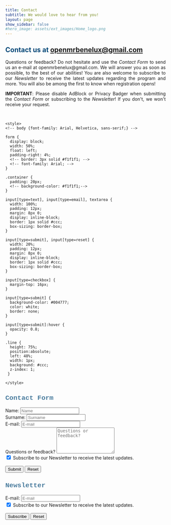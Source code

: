 ```yaml
--- 
title: Contact
subtitle: We would love to hear from you!
layout: page
show_sidebar: false
#hero_image: assets/ext_images/Home_logo.png
---
```


## <span style="color:#004777"> Contact us at openmrbenelux@gmail.com </span>
<p><div style="text-align: justify">Questions or feedback? Do not hesitate and use the <i>Contact Form</i> to send us an e-mail at openmrbenelux@gmail.com. We will answer you as soon as possible, to the best of our abilities! 
You are also welcome to subscribe to our <i>Newsletter</i> to receive the latest updates regarding the program and more. You will also be among the first to know when registration opens!</div></p>
<p><div style="text-align: justify"><b>IMPORTANT</b>: Please disable AdBlock or Privacy Badger when submitting the <i>Contact Form</i> or subscribing to the <i>Newsletter</i>! If you don't, we won't receive your request.</div></p>
<br>

<!-- ### <span style="color:#004777"> Contact Form </span> -->

<html>

<head>
    <script type="text/JavaScript">
        function showMessage(){
            //window.alert("Done"); 
            //$("#contact-form")[0].reset();
            // var message = document.getElementById("message").value; 
            // display_message.innerHTML= message; 
        }
    </script>

    <style>
    <!-- body {font-family: Arial, Helvetica, sans-serif;} -->

    form {
      display: block;
      width: 50%;
      float: left;
      padding-right: 4%;
      <!-- border: 3px solid #f1f1f1; -->
      <!-- font-family: Arial; -->
    }

    .container {
      padding: 20px;
      <!-- background-color: #f1f1f1;-->
    }

    input[type=text], input[type=email], textarea {
      width: 100%;
      padding: 12px;
      margin: 8px 0;
      display: inline-block;
      border: 1px solid #ccc;
      box-sizing: border-box;
    }

    input[type=submit], input[type=reset] {
      width: 20%;
      padding: 12px;
      margin: 8px 0;
      display: inline-block;
      border: 1px solid #ccc;
      box-sizing: border-box;
    }

    input[type=checkbox] {
      margin-top: 16px;
    }

    input[type=submit] {
      background-color: #004777;
      color: white;
      border: none;
    }

    input[type=submit]:hover {
      opacity: 0.8;
    }
 
    .line { 
      height: 75%; 
      position:absolute; 
      left: 48%;
      width: 1px;
      background: #ccc;
      z-index: 1; 
     } 

    </style>

</head>
<body>

<div class="line"></div>

<form id="contact-form" action="https://script.google.com/macros/s/AKfycbxFvlT1LVB4mrKHuMl0-HkOb62QP4n_rFHm8-6vH7Zhe_CcQ8XX/exec">

<h2 style="font-family:Courier New; color:#004777; opacity:0.7">Contact Form</h2>
  
  <div class="form-group">
    <label>Name:</label>
    <input type="text" name="Name" placeholder="Name" class="form-control" required>
  </div>

  <div class="form-group">
    <label>Surname:</label>
    <input type="text" name="Surname" placeholder="Surname" class="form-control" required>
  </div>
  
  <div class="form-group">
    <label>E-mail:</label>
    <input type="email" name="E-mail" placeholder="E-mail" class="form-control" required>
  </div>
  
  <div class="form-group">
    <label>Questions or feedback?</label>
    <!-- <input type="text" name="Message" placeholder="Message" required> -->
    <textarea rows="5" name="Message" placeholder="Questions or feedback?" class="form-control" required></textarea>
  </div>

  <div class="form-group">
    <input id="Newsletter" type="checkbox" checked="checked" name="Newsletter" value="true" class="form-control"><label for="Newsletter"> Subscribe to our Newsletter to receive the latest updates.</label>
  </div>

  <br>

  <div>
    <!-- Enter message: <input type="text" id = "message"> -->
    <!-- <button type="submit" id="submit-form" value="Submit" onclick="showMessage()" >Submit</button> -->
    <input type="submit" id="submit-form" value="Submit" class="form-control">
    <input type="reset" id="reset-form" value="Reset" class="form-control">
 </div>

</form>

<!-- ### <span style="color:#004777"> Newsletter </span> -->

<form id="subscribe-form" action="https://script.google.com/macros/s/AKfycbxFvlT1LVB4mrKHuMl0-HkOb62QP4n_rFHm8-6vH7Zhe_CcQ8XX/exec">

<h2 style="font-family:Courier New; color:#004777; opacity:0.7">Newsletter</h2> 

  <div class="form-group">
    <label>E-mail:</label>
    <input type="email" name="E-mail" placeholder="E-mail" class="form-control" required>
  </div>

  <div class="form-group">
    <input id="Newsletter" type="checkbox" checked="checked" name="Newsletter" value="true" class="form-control" required><label for="Newsletter"> Subscribe to our Newsletter to receive the latest updates.</label>
  </div>
  
  <br>

  <div>
    <!-- Enter message: <input type="text" id = "message"> -->
    <!-- <button type="submit" id="submit-form" value="Submit" onclick="showMessage()" >Submit</button> -->
    <input type="submit" id="submit-form" value="Subscribe" class="form-control">
    <input type="reset" id="reset-form" value="Reset" class="form-control">
 </div>

</form>

<!-- <p> Message is: <span id = "display_message"></span> </p> -->

<script src="https://ajax.googleapis.com/ajax/libs/jquery/2.1.4/jquery.min.js"></script>
<script src='../contact.js'></script>
<script src='../subscribe.js'></script>

</body>
</html>
